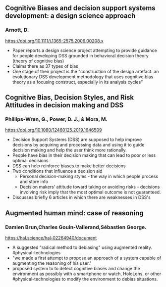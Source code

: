 ## Cognitive Biases and decision support systems development: a design science approach
### Arnott, D.
https://doi.org/10.1111/j.1365-2575.2006.00208.x
- Paper reports a design science project attempting to provide guidance for people developing DSS grounded in behavioral decision theory (theory of cognitive bias)
- Claims there as 37 types of bias
- One stage of their project is the "construction of the design artefact: an evolutionary DSS development methodology that uses cognitive bias theory as a focusing construct, especially in its analysis cycles"

## Cognitive Bias, Decision Styles, and Risk Attitudes in decision making and DSS
### Phillips-Wren, G., Power, D. J., & Mora, M.
https://doi.org/10.1080/12460125.2019.1646509
- Decision Support Systems (DSS) are supposed to help improve decisions by acquiring and processing data and using it to guide decision making and help the user think more rationally.
- People have bias in their decision making that can lead to poor or less optimal decisions
- DSS can help reinforce biases to make better decisions
- Two conditions that influence a decision aid
	- Personal decision-making styles - the way in which people process and store info
	- Decision makers' attitude toward taking or avoiding risks - decisions involving risk imply that the most optimal outcome is not guaranteed.
- Discusses briefly 6 articles in which there are weaknesses in DSS's

## Augmented human mind: case of reasoning
### Damien Brun,Charles Gouin-Vallerand,Sébastien George.
https://hal.science/hal-02264940/document 
- A suggested "radical method to debiasing" using augmented reality. #physical-technologies
- "we made a first attempt to propose an approach of a system capable of augmenting the reasoning of his user."
- proposed system to to detect cognitive biases and change the environment as possibly with a smartphone or watch, HoloLens, or other #physical-technologies to modify the environment to debias situations.

